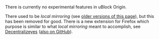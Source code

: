There is currently no experimental features in uBlock Origin.

There used to be _local mirroring_ (see [older versions of this page](https://github.com/gorhill/uBlock/wiki/Experimental-features/_history)), but this has been removed for good. There is a new extension for Firefox which purpose is similar to what _local mirroring_ meant to accomplish, see [Decentralizeyes](https://addons.mozilla.org/en-GB/firefox/addon/decentraleyes/) ([also on GitHub](https://github.com/Synzvato/decentraleyes)).